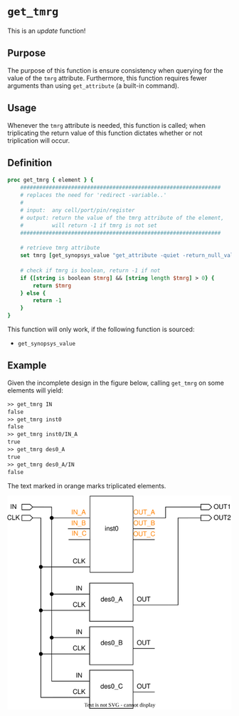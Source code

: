 # ```get_tmrg```

This is an *update* function!

## Purpose

The purpose of this function is ensure consistency when querying for the value of the ```tmrg``` attribute. Furthermore, this function requires fewer arguments than using ```get_attribute``` (a built-in command).

## Usage

Whenever the ```tmrg``` attribute is needed, this function is called; when triplicating the return value of this function dictates whether or not triplication will occur.

## Definition

```tcl
proc get_tmrg { element } {
    ###############################################################
    # replaces the need for 'redirect -variable..'
    #
    # input:  any cell/port/pin/register
    # output: return the value of the tmrg attribute of the element,
    #         will return -1 if tmrg is not set
    ###############################################################

    # retrieve tmrg attribute
    set tmrg [get_synopsys_value "get_attribute -quiet -return_null_values $element tmrg"]

    # check if tmrg is boolean, return -1 if not
    if {[string is boolean $tmrg] && [string length $tmrg] > 0} {
        return $tmrg
    } else {
        return -1
    }
}
```

This function will only work, if the following function is sourced:

* ```get_synopsys_value```

## Example

Given the incomplete design in the figure below, calling ```get_tmrg``` on some elements will yield:

```tcl
>> get_tmrg IN
false
>> get_tmrg inst0
false
>> get_tmrg inst0/IN_A
true
>> get_tmrg des0_A
true
>> get_tmrg des0_A/IN
false
```

The text marked in orange marks triplicated elements.

<picture>
  <source media="(prefers-color-scheme: dark)" srcset="../figures/dark-mode/update_scripts/get_tmrg.drawio.svg">
  <img alt="Setup for calling get_tmrg" src="../figures/light-mode/update_scripts/get_tmrg.drawio.svg">
</picture>

